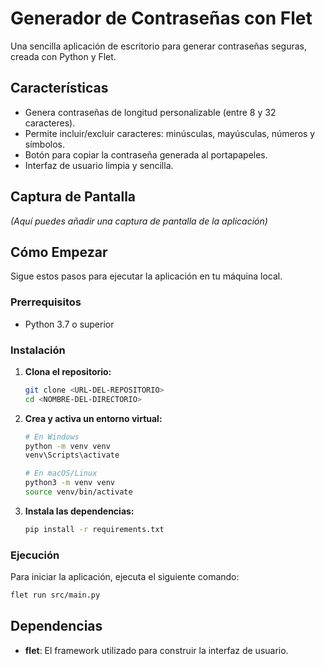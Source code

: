 # Generador de Contraseñas con Flet

Una sencilla aplicación de escritorio para generar contraseñas seguras, creada con Python y Flet.

## Características

*   Genera contraseñas de longitud personalizable (entre 8 y 32 caracteres).
*   Permite incluir/excluir caracteres: minúsculas, mayúsculas, números y símbolos.
*   Botón para copiar la contraseña generada al portapapeles.
*   Interfaz de usuario limpia y sencilla.

## Captura de Pantalla

*(Aquí puedes añadir una captura de pantalla de la aplicación)*



## Cómo Empezar

Sigue estos pasos para ejecutar la aplicación en tu máquina local.

### Prerrequisitos

*   Python 3.7 o superior

### Instalación

1.  **Clona el repositorio:**

    ```bash
    git clone <URL-DEL-REPOSITORIO>
    cd <NOMBRE-DEL-DIRECTORIO>
    ```

2.  **Crea y activa un entorno virtual:**

    ```bash
    # En Windows
    python -m venv venv
    venv\Scripts\activate

    # En macOS/Linux
    python3 -m venv venv
    source venv/bin/activate
    ```

3.  **Instala las dependencias:**

    ```bash
    pip install -r requirements.txt
    ```

### Ejecución

Para iniciar la aplicación, ejecuta el siguiente comando:

```bash
flet run src/main.py
```

## Dependencias

*   **flet**: El framework utilizado para construir la interfaz de usuario.
